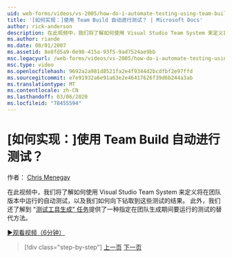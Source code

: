 ```yaml
---
uid: web-forms/videos/vs-2005/how-do-i-automate-testing-using-team-build
title: '[如何实现：]使用 Team Build 自动进行测试？ | Microsoft Docs'
author: rick-anderson
description: 在此视频中，我们将了解如何使用 Visual Studio Team System 来定义将在团队版本中运行的自动测试，以及我们如何向下钻取到 。
ms.author: riande
ms.date: 08/01/2007
ms.assetid: 8e8fd5a9-0e98-415a-93f5-9ad7524ae9bb
msc.legacyurl: /web-forms/videos/vs-2005/how-do-i-automate-testing-using-team-build
msc.type: video
ms.openlocfilehash: 9692a2a981d8521fa2e4f9344d2bcdfbf2e97ffd
ms.sourcegitcommit: e7e91932a6e91a63e2e46417626f39d6b244a3ab
ms.translationtype: MT
ms.contentlocale: zh-CN
ms.lasthandoff: 03/06/2020
ms.locfileid: "78455594"
---
```

# <a name="how-do-i-automate-testing-using-team-build"></a>[如何实现：]使用 Team Build 自动进行测试？

作者： [Chris Menegay](https://twitter.com/CMenegay)

在此视频中，我们将了解如何使用 Visual Studio Team System 来定义将在团队版本中运行的自动测试，以及我们如何向下钻取到这些测试的结果。 此外，我们还了解到 "[测试工具生成" 任务](https://msdn.microsoft.com/vstudio/aa718351.aspx#bttt)提供了一种指定在团队生成期间要运行的测试的替代方法。

[&#9654;观看视频（6分钟）](https://channel9.msdn.com/Blogs/ASP-NET-Site-Videos/how-do-i-automate-testing-using-team-build)

> [!div class="step-by-step"]
> [上一页](how-do-i-implement-continuous-integration-with-team-foundation.md)
> [下一页](how-do-i-deploy-a-web-application-during-a-team-build.md)
